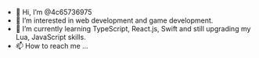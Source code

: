 - 👋 Hi, I’m @4c65736975
- 👀 I’m interested in web development and game development.
- 🌱 I’m currently learning TypeScript, React.js, Swift and still upgrading my Lua, JavaScript skills.
- 📫 How to reach me ...

<!---
4c65736975/4c65736975 is a ✨ special ✨ repository because its `README.md` (this file) appears on your GitHub profile.
You can click the Preview link to take a look at your changes.
--->
